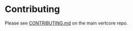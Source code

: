 # Contributing

Please see [CONTRIBUTING.md](https://github.com/Cubey2019/vertcore/blob/master/CONTRIBUTING.md) on the main vertcore repo.
